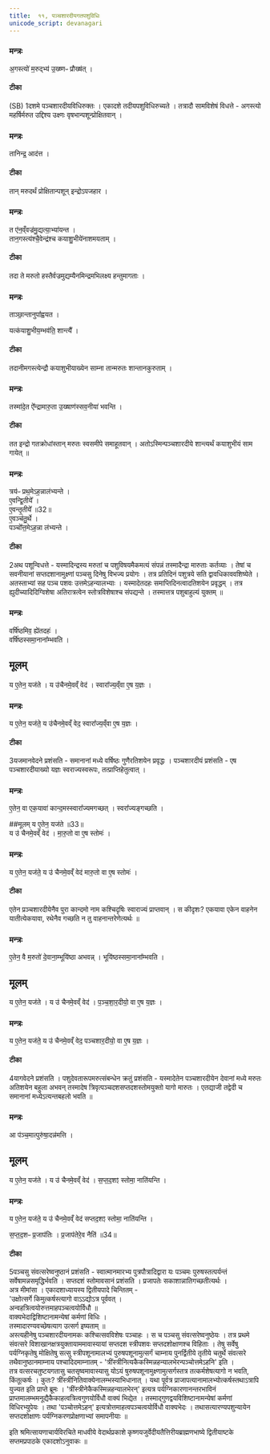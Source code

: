 ```yaml
---
title:  ११, पञ्चशारदीयगतपशुविधिः
unicode_script: devanagari
---
```



### मन्त्रः

अ॒गस्त्यो॑ म॒रुद्भ्य॑ उ॒ख्ष्णᳶ प्रौख्ष॑त् ।
#### टीका
(SB) 1दशमे पञ्चशारदीयविधिरुक्तः । एकादशे तदीयपशुविधिरुच्यते । तत्रादौ सामविशेषं विधत्ते - अगस्त्यो महर्षिर्मरुत उद्दिश्य उक्ष्णः वृषभान्पशून्प्रोक्षितवान् ।
### मन्त्रः

तानिन्द्र॒ आद॑त्त ।

#### टीका
तान् मरुदर्थं प्रोक्षितान्पशून् इन्द्रोऽपजहार ।
### मन्त्रः

त ए॑न॒व्ँवज्र॑मु॒द्यत्या॒भ्या॑यन्त ।   
तान॒गस्त्य॑श्चै॒वेन्द्र॑श्च कयाशु॒भीये॑नाशमयताम् ।

#### टीका
तदा ते मरुतो हस्तैर्वज्रमुद्यम्यैनमिन्द्रमभिलक्ष्य हन्तुमागताः ।
### मन्त्रः
ताञ्छा॒न्तानुपा᳚ह्वयत ।     

यत्क॑याशु॒भीय॒म्भव॑ति॒ शान्त्यै᳚ ।

#### टीका
तदानीमगस्त्येन्द्रौ कयाशुभीयाख्येन साम्ना तान्मरुतः शान्तानकुरुताम् ।
### मन्त्रः

तस्मा॑दे॒त ऐ᳚न्द्रामारु॒ता उ॒ख्षाण॑स्सव॒नीया॑ भवन्ति ।

#### टीका
तत इन्द्रो गतक्रोधांस्तान् मरुतः स्वसमीपे समाहूतवान् । अतोऽस्मिन्पञ्चशारदीये शान्त्यर्थं कयाशुभीयं साम गायेत् ॥

### मन्त्रः

त्रय॑ᳶ प्रथ॒मेऽह॒न्नाल॑भ्यन्ते ।   
ए॒वन्द्वि॒तीये᳚ ।  
ए॒वन्तृ॒तीये᳚ ॥32॥   
ए॒वञ्च॑तु॒र्थे ।  
पञ्चो᳚त्त॒मेऽह॒न्ना ल॑भ्यन्ते ।

#### टीका
2अथ पशून्विधत्ते - यस्मादिन्द्रस्य मरुतां च पशुविषयमैकमत्यं संपन्नं तस्मादैन्द्रा मारुताः कर्तव्याः । तेषां च सवनीयानां सप्तदशानामुक्ष्णां पञ्चसु दिनेषु विभज्य प्रयोगः । तत्र प्रतिदिनं पशुत्रये सति द्वावधिकाववशिष्येते । अतस्ताभ्यां सह पञ्च पशवः उत्तमेऽहन्यालभ्याः । यस्मादेतदहः समाप्तिदिनत्वादतिशयेन प्रवृद्धम् । तत्र ह्युदीच्यादिदिग्विशेषा अतिरात्रत्वेन स्तोत्रविशेषाश्च संपद्यन्ते । तस्मात्तत्र पशुबाहुल्यं युक्तम् ॥

### मन्त्रः

वर्षि॑ष्ठमिव॒ ह्ये॑तदहः॑ ।  
वर्षि॑ष्ठस्समा॒नाना᳚म्भवति ।  
## मूलम्‌
य ए॒तेन॒ यज॑ते ।
य उ॑चैनमे॒वव्ँ वेद॑ ।
स्वारा᳚ज्य॒व्ँवा ए॒ष य॒ज्ञः ।

### मन्त्रः
य ए॒तेन॒ यज॑ते॒ य उ॑चैनमे॒वव्ँ वेद॒ स्वारा᳚ज्य॒व्ँवा ए॒ष य॒ज्ञः ।
#### टीका
3यजमानवेदने प्रशंसति - समानानां मध्ये वर्षिष्ठः गुणैरतिशयेन प्रवृद्धः । पञ्चशारदीयं प्रशंसति - एष पञ्चशारदीयाख्यो यज्ञः स्वराज्यस्वरूपः, तत्प्राप्तिहेतुत्वात् ।
### मन्त्रः

ए॒तेन॒ वा एक॒यावा॑ कान्द॒मस्स्वारा᳚ज्यमगच्छत् ।
स्वरा᳚ज्यङ्गच्छति ।

##मूलम्
य ए॒तेन॒ यज॑ते ॥33॥  
य उ॑ चैनमे॒वव्ँ वेद॑ ।
मा॒रु॒तो वा ए॒ष स्तोमः॑ ।


### मन्त्रः
य ए॒तेन॒ यज॑ते॒ य उ॑ चैनमे॒वव्ँ वेद॑ मारु॒तो वा ए॒ष स्तोमः॑ ।

#### टीका
एतेन प्रञ्चशारदीयेनैव पुरा कान्दमो नाम कश्चिदृषिः स्वाराज्यं प्राप्तवान् । स कीदृशः? एकयावा एकेन वाहनेन यातीत्येकयावा, रथेनैव गच्छति न तु वाहनान्तरेणेत्यर्थः ॥

### मन्त्रः

ए॒तेन॒ वै म॒रुतो॑ दे॒वाना॒म्भूयि॑ष्ठा अभवन्न् ।
भूयि॑ष्ठस्समा॒नाना᳚म्भवति ।  
## मूलम्‌
य ए॒तेन॒ यज॑ते ।
य उ॑ चैनमे॒वव्ँ वेद॑ ।
प॒ञ्च॒शा॒र॒दीयो॒ वा ए॒ष य॒ज्ञः ।

### मन्त्रः
य ए॒तेन॒ यज॑ते॒ य उ॑ चैनमे॒वव्ँ वेद॒ पञ्चशार॒दीयो॒ वा ए॒ष य॒ज्ञः ।

#### टीका
4यागवेदने प्रशंसति । पशुदेवतारूपमरुत्संबन्धेन क्रतुं प्रशंसति - यस्मादेतेन पञ्चशारदीयेन देवानां मध्ये मरुतः अतिशयेन बहुला अभवन् तस्मादेष त्रिवृत्पञ्चदशसप्तदशस्तोमयुक्तो यागो मारुतः । एतद्याजी तद्वेदी च समानानां मध्येऽत्यन्तबहलो भवति ॥

### मन्त्रः
आ प॑ञ्च॒मात्पुरु॑षा॒दन्न॑मत्ति ।

## मूलम्
य ए॒तेन॒ यज॑ते ।
य उ॑ चैनमे॒वव्ँ वेद॑ ।
स॒प्त॒द॒शꣵ स्तोमा॒ नाति॑यन्ति ।
### मन्त्रः
य ए॒तेन॒ यज॑ते॒ य उ॑ चैनमे॒वव्ँ वेद॑ सप्तद॒शꣵ स्तोमा॒ नाति॑यन्ति ।  

स॒प्त॒द॒शᳶ प्र॒जाप॑तिः । प्र॒जाप॑तेरे॒व नैति॑ ॥34॥  


#### टीका
5पञ्चसु संवत्सरेष्वनुष्ठानं प्रशंसति - स्वात्मानमारभ्य पुत्रपौत्रादिद्वारा यः पञ्चमः पुरुषस्तत्पर्यन्तं सर्वेषामन्नसमृद्धिर्भवति । सप्तदशं स्तोमावसानं प्रशंसति । प्रजापतेः सकाशान्नातिगच्छतीत्यर्थः ।   
अत्र मीमांसा । एकादशाध्यायस्य द्वितीयपादे चिन्तितम् -   
'उक्षोत्सर्गे किमुत्कर्षस्त्यागो वाऽऽद्योऽत्र पूर्ववत् ।  
अन्वहत्रित्वयोरुत्तमाहपञ्चत्वयोर्विधौ ॥   
वाक्यभेदाद्विशिष्टानामन्येषां कर्मणां विधिः ।  
तस्मादारण्यवच्छेषत्याग उत्सर्ग इष्यताम् ॥  
अस्त्यहीनेषु पञ्चशारदीयनामकः कश्चित्सवविशेषः पञ्चाहः । स च पञ्चसु संवत्सरेष्वनुष्ठेयः । तत्र प्रथमे संवत्सरे विशाखानक्षत्रयुक्तायाममावास्यायां सप्तदश स्त्रीपशवः सप्तदशोक्षाणश्च विहिताः । तेषु सर्वेषु पर्यग्निकृतेषु मोक्षितेषु सत्सु स्त्रीपशूनामालभ्यं पुरुषपशूनामुत्सर्गं चाम्नाय पुनर्द्वितीये तृतीये चतुर्थे संवत्सरे तथैवानुष्ठानमाम्नाय पश्चादिदमाम्नातम् - 'त्रींस्त्रीनित्यकैकस्मिन्नहन्यालभेरन्पञ्चोत्तमेऽहनि' इति ।   
तत्र वत्सरचतुष्टयगतासु चतसृष्वमावास्यासु योऽयं षुरुषपशूनामुक्ष्णामुत्सर्गस्तत्र तत्कर्मशेषत्यागो न भवति, किंतूत्कर्षः । कुतः? त्रींस्त्रीनितिवाक्येनालम्भस्याभिधानात् । यथा पूर्वत्र प्राजापत्यानामालभ्योत्कर्षस्तथाऽत्रापि युज्यत इति प्राप्ते ब्रूमः । 'त्रींस्त्रीनेकैकस्मिन्नहन्यालभेरन्' इत्यत्र पर्यग्निकारणानन्तरभाविनं प्राप्तमालम्भमनूद्यैकैकाहत्वत्रित्वगुणयोर्विधौ वाक्यं भिद्येत । तस्माद्गुणद्वयविशिष्टानामन्येषां कर्मणां विधिरभ्युपेयः । तथा 'पञ्चोत्तमेऽहन्' इत्यत्रोत्तमाहत्वपञ्चत्वयोर्विधौ वाक्यभेदः । तथासत्यारण्यपशुन्यायेन सप्तदशोक्षाणः पर्यग्निकरणप्रोक्षणाभ्यां समापनीयाः ॥

इति श्रमित्सायणाचार्यविरचिते माधवीये वेदार्थप्रकाशे कृष्णयजुर्वेदीयतैत्तिरीयब्राह्मणभाष्ये द्वितीयाष्टके सप्तमप्रपाठके एकादशोऽनुवाकः ॥  
